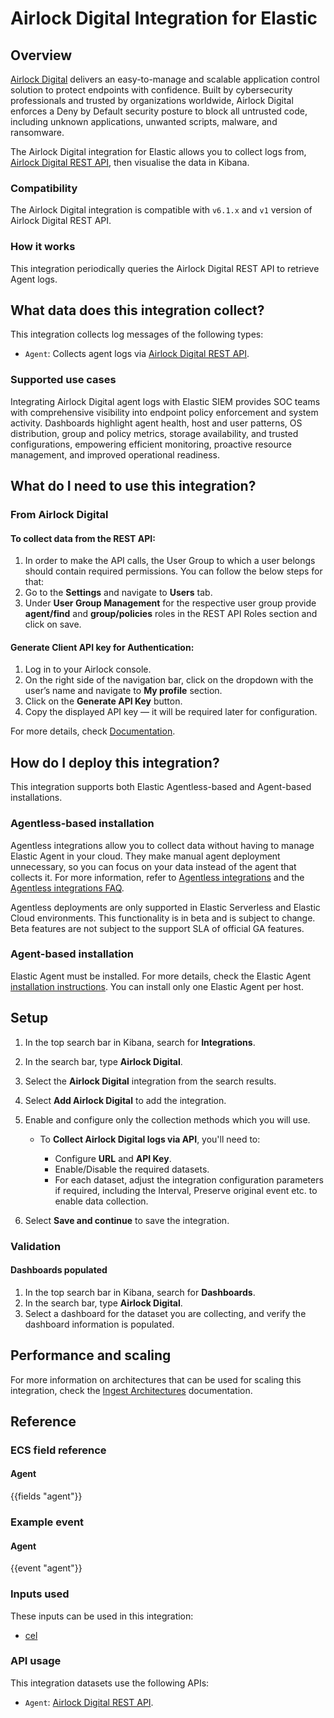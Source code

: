 # Airlock Digital Integration for Elastic

## Overview

[Airlock Digital](https://www.airlockdigital.com/) delivers an easy-to-manage and scalable application control solution to protect endpoints with confidence. Built by cybersecurity professionals and trusted by organizations worldwide, Airlock Digital enforces a Deny by Default security posture to block all untrusted code, including unknown applications, unwanted scripts, malware, and ransomware.

The Airlock Digital integration for Elastic allows you to collect logs from, [Airlock Digital REST API](https://api.airlockdigital.com/), then visualise the data in Kibana.

### Compatibility

The Airlock Digital integration is compatible with `v6.1.x` and `v1` version of Airlock Digital REST API.

### How it works

This integration periodically queries the Airlock Digital REST API to retrieve Agent logs.

## What data does this integration collect?

This integration collects log messages of the following types:

- `Agent`: Collects agent logs via [Airlock Digital REST API](https://api.airlockdigital.com/#35ef50c6-1df4-4330-a433-1915ccf380cf).

### Supported use cases
Integrating Airlock Digital agent logs with Elastic SIEM provides SOC teams with comprehensive visibility into endpoint policy enforcement and system activity. Dashboards highlight agent health, host and user patterns, OS distribution, group and policy metrics, storage availability, and trusted configurations, empowering efficient monitoring, proactive resource management, and improved operational readiness.

## What do I need to use this integration?

### From Airlock Digital

#### To collect data from the REST API:

1. In order to make the API calls, the User Group to which a user belongs should contain required permissions. You can follow the below steps for that:
2. Go to the **Settings** and navigate to **Users** tab.
3. Under **User Group Management** for the respective user group provide **agent/find** and **group/policies** roles in the REST API Roles section and click on save.

#### Generate Client API key for Authentication:

1. Log in to your Airlock console.
2. On the right side of the navigation bar, click on the dropdown with the user’s name and navigate to **My profile** section.
3. Click on the **Generate API Key** button.
4. Copy the displayed API key — it will be required later for configuration.

For more details, check [Documentation](https://api.airlockdigital.com/).

## How do I deploy this integration?

This integration supports both Elastic Agentless-based and Agent-based installations.

### Agentless-based installation

Agentless integrations allow you to collect data without having to manage Elastic Agent in your cloud. They make manual agent deployment unnecessary, so you can focus on your data instead of the agent that collects it. For more information, refer to [Agentless integrations](https://www.elastic.co/guide/en/serverless/current/security-agentless-integrations.html) and the [Agentless integrations FAQ](https://www.elastic.co/guide/en/serverless/current/agentless-integration-troubleshooting.html).

Agentless deployments are only supported in Elastic Serverless and Elastic Cloud environments. This functionality is in beta and is subject to change. Beta features are not subject to the support SLA of official GA features.

### Agent-based installation

Elastic Agent must be installed. For more details, check the Elastic Agent [installation instructions](docs-content://reference/fleet/install-elastic-agents.md). You can install only one Elastic Agent per host.

## Setup

1. In the top search bar in Kibana, search for **Integrations**.
2. In the search bar, type **Airlock Digital**.
3. Select the **Airlock Digital** integration from the search results.
4. Select **Add Airlock Digital** to add the integration.
5. Enable and configure only the collection methods which you will use.

    * To **Collect Airlock Digital logs via API**, you'll need to:

        - Configure **URL** and **API Key**.
        - Enable/Disable the required datasets.
        - For each dataset, adjust the integration configuration parameters if required, including the Interval, Preserve original event etc. to enable data collection.

6. Select **Save and continue** to save the integration.

### Validation

#### Dashboards populated

1. In the top search bar in Kibana, search for **Dashboards**.
2. In the search bar, type **Airlock Digital**.
3. Select a dashboard for the dataset you are collecting, and verify the dashboard information is populated.

## Performance and scaling

For more information on architectures that can be used for scaling this integration, check the [Ingest Architectures](https://www.elastic.co/docs/manage-data/ingest/ingest-reference-architectures) documentation.

## Reference

### ECS field reference

#### Agent

{{fields "agent"}}

### Example event

#### Agent

{{event "agent"}}

### Inputs used

These inputs can be used in this integration:

- [cel](https://www.elastic.co/docs/reference/beats/filebeat/filebeat-input-cel)

### API usage

This integration datasets use the following APIs:

- `Agent`: [Airlock Digital REST API](https://api.airlockdigital.com/#35ef50c6-1df4-4330-a433-1915ccf380cf).
